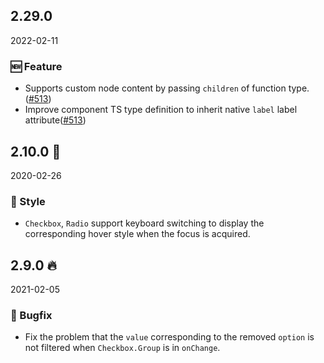 ## 2.29.0

2022-02-11

### 🆕 Feature

- Supports custom node content by passing `children` of function type.([#513](https://github.com/arco-design/arco-design/pull/513))
- Improve component TS type definition to inherit native `label` label attribute([#513](https://github.com/arco-design/arco-design/pull/513))

## 2.10.0 🏮

2020-02-26

### 💅 Style

- `Checkbox`, `Radio` support keyboard switching to display the corresponding hover style when the focus is acquired.



## 2.9.0 🔥

2021-02-05

### 🐛 Bugfix

- Fix the problem that the `value` corresponding to the removed `option` is not filtered when `Checkbox.Group` is in `onChange`.

